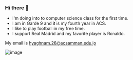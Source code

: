 ### Hi there 👋


- I'm doing into to computer science class for the first time.
- I am in Garde 9 and it is my fourth year in ACS.
- I like to play football in my free time.
- I support Real Madrid and my favorite player is Ronaldo.

My email is hyaghnam.26@acsamman.edu.jo


![image](https://user-images.githubusercontent.com/123442256/214226561-7c746da0-930b-4289-9c67-10079f67c66d.png)
